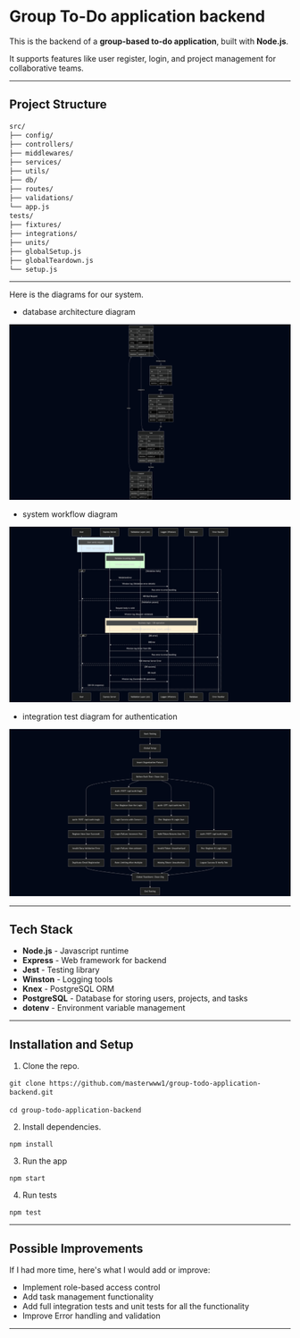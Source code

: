 # Group To-Do application backend

This is the backend of a **group-based to-do application**, built with **Node.js**.

It supports features like user register, login, and project management for collaborative teams.

---

## Project Structure

```
src/
├── config/
├── controllers/
├── middlewares/
├── services/
├── utils/
├── db/
├── routes/
├── validations/
└── app.js
tests/
├── fixtures/
├── integrations/
├── units/
├── globalSetup.js
├── globalTeardown.js
└── setup.js
```

---

Here is the diagrams for our system.

- database architecture diagram

![](assets/class_diagram.png)

- system workflow diagram

![](assets/sequence_diagram.png)

- integration test diagram for authentication

![](assets/integration_test_diagram.png)

---

## Tech Stack

- **Node.js** - Javascript runtime
- **Express** - Web framework for backend
- **Jest** - Testing library
- **Winston** - Logging tools
- **Knex** - PostgreSQL ORM
- **PostgreSQL** - Database for storing users, projects, and tasks
- **dotenv** - Environment variable management

---

## Installation and Setup

1. Clone the repo.

```
git clone https://github.com/masterwww1/group-todo-application-backend.git

cd group-todo-application-backend
```

2. Install dependencies.

```
npm install
```

3. Run the app
```
npm start
```

4. Run tests
```
npm test
```

---

## Possible Improvements

If I had more time, here's what I would add or improve:

- Implement role-based access control
- Add task management functionality
- Add full integration tests and unit tests for all the functionality
- Improve Error handling and validation

---